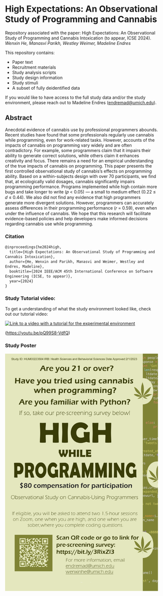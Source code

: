 # High Expectations: An Observational Study of Programming and Cannabis

Repository associated with the paper: High Expectations: An Observational Study of Programming and Cannabis Intoxication (to appear, ICSE 2024). _Wenxin He, Manasvi Parikh, Westley Weimer, Madeline Endres_

This repository contains:

- Paper text
- Recruitment materials
- Study analysis scripts
- Study design information
- Study stimuli
- A subset of fully deidentified data

If you would like to have access to the full study data and/or the study environment, please reach out to Madeline Endres (endremad@umich.edu).

## Abstract

Anecdotal evidence of cannabis use by professional programmers abounds. Recent studies have found that some professionals regularly use cannabis while programming, even for work-related tasks. However, accounts of the impacts of cannabis on programming vary widely and are often contradictory. For example, some programmers claim that it impairs their ability to generate correct solutions, while others claim it enhances creativity and focus. There remains a need for an empirical understanding of the true impacts of cannabis on programming. This paper presents the first controlled observational study of cannabis’s effects on programming ability. Based on a within-subjects design with over 70 participants, we find that, at ecologically valid dosages, cannabis significantly impairs programming performance. Programs implemented while high contain more bugs and take longer to write (𝑝 < 0.05) — a small to medium effect (0.22 ≤ 𝑑 ≤ 0.44). We also did not find any evidence that high programmers generate more divergent solutions. However, programmers can accurately assess differences in their programming performance (𝑟 = 0.59), even when under the influence of cannabis. We hope that this research will facilitate evidence-based policies and help developers make informed decisions regarding cannabis use while programming.

### Citation

```
@inproceedings{he2024high,
  title={High Expectations: An Observational Study of Programming and Cannabis Intoxication},
  author={He, Wenxin and Parikh, Manasvi and Weimer, Westley and Endres, Madeline},
  booktitle={2024 IEEE/ACM 45th International Conference on Software Engineering (ICSE, to appear)},
  year={2024}
}
```

### Study Tutorial video:

To get a understanding of what the study environment looked like, check out our tutorial video: 

[![Link to a video with a tutorial for the experimental environment](http://img.youtube.com/vi/pQ99S8-VdfQ/0.jpg)](http://www.youtube.com/watch?v=pQ99S8-VdfQ "Observational Study Tutorial")

(https://youtu.be/pQ99S8-VdfQ)

### Study Poster

![alt text](https://github.com/CelloCorgi/CannabisObservationalstudy/blob/main/poster.png)
